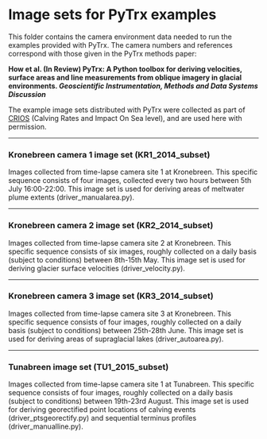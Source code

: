 # Image sets for PyTrx examples
This folder contains the camera environment data needed to run the examples provided with PyTrx. The camera numbers and references correspond with those given in the PyTrx methods paper:<br>

<b>How et al. (In Review) PyTrx: A Python toolbox for deriving velocities, surface areas and line measurements from oblique imagery in glacial environments. *Geoscientific Instrumentation, Methods and Data Systems Discussion*</b><br>

The example image sets distributed with PyTrx were collected as part of <a href="https://www.researchinsvalbard.no/project/7037">CRIOS</a> (Calving Rates and Impact On Sea level), and are used here with permission. 

<hr>

<h3>Kronebreen camera 1 image set (KR1_2014_subset)</h3>
Images collected from time-lapse camera site 1 at Kronebreen. This specific sequence consists of four images, collected every two hours between 5th July 16:00-22:00. This image set is used for deriving areas of meltwater plume extents (driver_manualarea.py).

<hr>

<h3>Kronebreen camera 2 image set (KR2_2014_subset)</h3>
Images collected from time-lapse camera site 2 at Kronebreen. This specific sequence consists of six images, roughly collected on a daily basis (subject to conditions) between 8th-15th May. This image set is used for deriving glacier surface velocities (driver_velocity.py).

<hr>

<h3>Kronebreen camera 3 image set (KR3_2014_subset)</h3>
Images collected from time-lapse camera site 3 at Kronebreen. This specific sequence consists of four images, roughly collected on a daily basis (subject to conditions) between 25th-28th June. This image set is used for deriving areas of supraglacial lakes (driver_autoarea.py).
<hr>

<h3>Tunabreen image set (TU1_2015_subset)</h3>
Images collected from time-lapse camera site 1 at Tunabreen. This specific sequence consists of four images, roughly collected on a daily basis (subject to conditions) between 19th-23rd August. This image set is used for deriving georectified point locations of calving events (driver_ptsgeorectify.py) and sequential terminus profiles (driver_manualline.py). 
